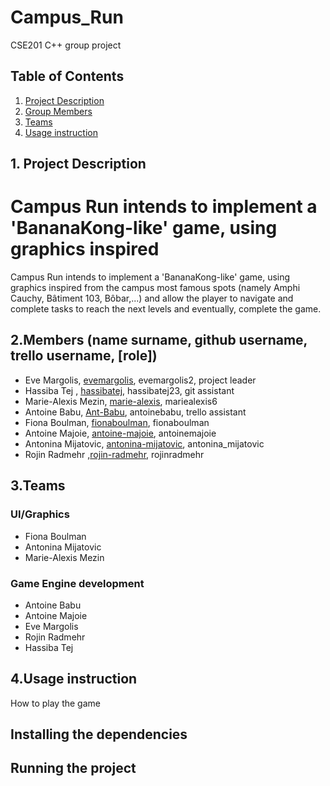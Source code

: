 # Campus_Run
CSE201 C++ group project

## Table of Contents

1. [Project Description](#project)
2. [Group Members](#members)
3. [Teams](#team)
4. [Usage instruction](#instruction)

<a name="project"></a>
## 1. Project Description 
Campus Run intends to implement a 'BananaKong-like' game, using graphics inspired
=======
Campus Run intends to implement a 'BananaKong-like' game, using graphics inspired
from the campus most famous spots  (namely Amphi Cauchy, Bâtiment 103, Bôbar,...)
and allow the player to navigate and complete tasks to reach the next levels and
eventually, complete the game.

<a name ="members"></a>

## 2.Members (name surname, github username, trello username, [role])

  - Eve Margolis, [evemargolis](https://github.com/evemargolis), evemargolis2, project leader
  - Hassiba Tej , [hassibatej](https://github.com/hassibatej), hassibatej23, git assistant
  - Marie-Alexis Mezin, [marie-alexis](https://github.com/marie-alexis), mariealexis6
  - Antoine Babu, [Ant-Babu](https://github.com/Ant-Babu), antoinebabu, trello assistant
  - Fiona Boulman, [fionaboulman](https://github.com/fionaboulman), fionaboulman
  - Antoine Majoie, [antoine-majoie](https://github.com/antoine-majoie), antoinemajoie
  - Antonina Mijatovic, [antonina-mijatovic](https://github.com/antonina-mijatovic), antonina_mijatovic
  - Rojin Radmehr ,[rojin-radmehr](https://github.com/rojin-radmehr), rojinradmehr


<a name="teams"></a>
## 3.Teams

### UI/Graphics
    
  - Fiona Boulman 
  - Antonina Mijatovic
  - Marie-Alexis Mezin

### Game Engine development
  - Antoine Babu
  - Antoine Majoie
  - Eve Margolis
  - Rojin Radmehr
  - Hassiba Tej


<a name="instruction"></a>
## 4.Usage instruction 
How to play the game 


## Installing the dependencies

## Running the project






